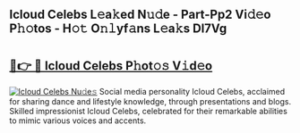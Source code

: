 ## Icloud Celebs L𝚎a𝚔ed N𝚞𝚍e - Part-Pp2 Vi𝚍𝚎o P𝚑𝚘tos - H𝚘𝚝 O𝚗𝚕yf𝚊ns L𝚎a𝚔s Dl7Vg

# <h2><a href="http://kf2xwz.oniu.top/?m=Icloud+Celebs">🔗👉 🔴 Icloud Celebs P𝚑ot𝚘𝚜 V𝚒d𝚎o</a></h2>

[![Icloud Celebs Nu𝚍e𝚜](https://i.imgur.com/0qMVB7G.gif)](http://kf2xwz.oniu.top/?m=Icloud+Celebs)
Social media personality Icloud Celebs, acclaimed for sharing dance and lifestyle knowledge, through presentations and blogs. Skilled impressionist Icloud Celebs, celebrated for their remarkable abilities to mimic various voices and accents.  
